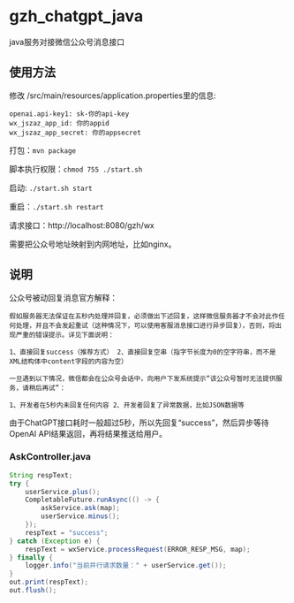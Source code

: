 # gzh_chatgpt_java
java服务对接微信公众号消息接口

## 使用方法
修改 /src/main/resources/application.properties里的信息:
```
openai.api-key1: sk-你的api-key
wx_jszaz_app_id: 你的appid
wx_jszaz_app_secret: 你的appsecret
```

打包：```mvn package```

脚本执行权限：```chmod 755 ./start.sh```

启动: ```./start.sh start ```

重启：```./start.sh restart```

请求接口：http://localhost:8080/gzh/wx

需要把公众号地址映射到内网地址，比如nginx。

## 说明
公众号被动回复消息官方解释：
```
假如服务器无法保证在五秒内处理并回复，必须做出下述回复，这样微信服务器才不会对此作任何处理，并且不会发起重试（这种情况下，可以使用客服消息接口进行异步回复），否则，将出现严重的错误提示。详见下面说明：

1、直接回复success（推荐方式） 2、直接回复空串（指字节长度为0的空字符串，而不是XML结构体中content字段的内容为空）

一旦遇到以下情况，微信都会在公众号会话中，向用户下发系统提示“该公众号暂时无法提供服务，请稍后再试”：

1、开发者在5秒内未回复任何内容 2、开发者回复了异常数据，比如JSON数据等
```
由于ChatGPT接口耗时一般超过5秒，所以先回复“success”，然后异步等待OpenAI API结果返回，再将结果推送给用户。
### AskController.java
```java
String respText;
try {
    userService.plus();
    CompletableFuture.runAsync(() -> {
        askService.ask(map);
        userService.minus();
    });
    respText = "success";
} catch (Exception e) {
    respText = wxService.processRequest(ERROR_RESP_MSG, map);
} finally {
    logger.info("当前并行请求数量：" + userService.get());
}
out.print(respText);
out.flush();
```
